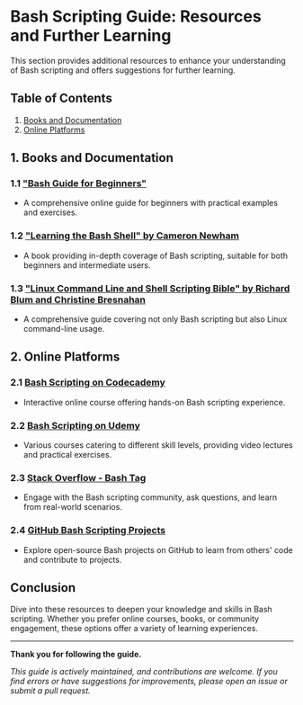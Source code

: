 # Bash Scripting Guide: Resources and Further Learning

This section provides additional resources to enhance your understanding of Bash scripting and offers suggestions for further learning.

## Table of Contents

1. [Books and Documentation](#1-books-and-documentation)
2. [Online Platforms](#2-online-platforms)

## 1. Books and Documentation

### 1.1 [**"Bash Guide for Beginners"**](http://tldp.org/LDP/Bash-Beginners-Guide/html/)
   - A comprehensive online guide for beginners with practical examples and exercises.

### 1.2 [**"Learning the Bash Shell" by Cameron Newham**](https://www.oreilly.com/library/view/learning-the-bash/0596009658/)
   - A book providing in-depth coverage of Bash scripting, suitable for both beginners and intermediate users.

### 1.3 [**"Linux Command Line and Shell Scripting Bible" by Richard Blum and Christine Bresnahan**](https://www.wiley.com/en-us/Linux+Command+Line+and+Shell+Scripting+Bible%2C+4th+Edition-p-9781119695434)
   - A comprehensive guide covering not only Bash scripting but also Linux command-line usage.

## 2. Online Platforms

### 2.1 [**Bash Scripting on Codecademy**](https://www.codecademy.com/learn/learn-bash)
   - Interactive online course offering hands-on Bash scripting experience.

### 2.2 [**Bash Scripting on Udemy**](https://www.udemy.com/topic/bash-scripting/)
   - Various courses catering to different skill levels, providing video lectures and practical exercises.

### 2.3 [**Stack Overflow - Bash Tag**](https://stackoverflow.com/questions/tagged/bash)
   - Engage with the Bash scripting community, ask questions, and learn from real-world scenarios.

### 2.4 [**GitHub Bash Scripting Projects**](https://github.com/topics/bash-scripting)
   - Explore open-source Bash projects on GitHub to learn from others' code and contribute to projects.

## Conclusion

Dive into these resources to deepen your knowledge and skills in Bash scripting. Whether you prefer online courses, books, or community engagement, these options offer a variety of learning experiences.

---
**Thank you for following the guide.**

*This guide is actively maintained, and contributions are welcome. If you find errors or have suggestions for improvements, please open an issue or submit a pull request.*
